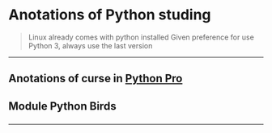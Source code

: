 # Anotations of Python studing

> Linux already comes with python installed
> Given preference for use Python 3, always use the last version 

-----
## Anotations of curse in [Python Pro](https://www.python.pro.br/)

## Module Python Birds 
### 
-----
